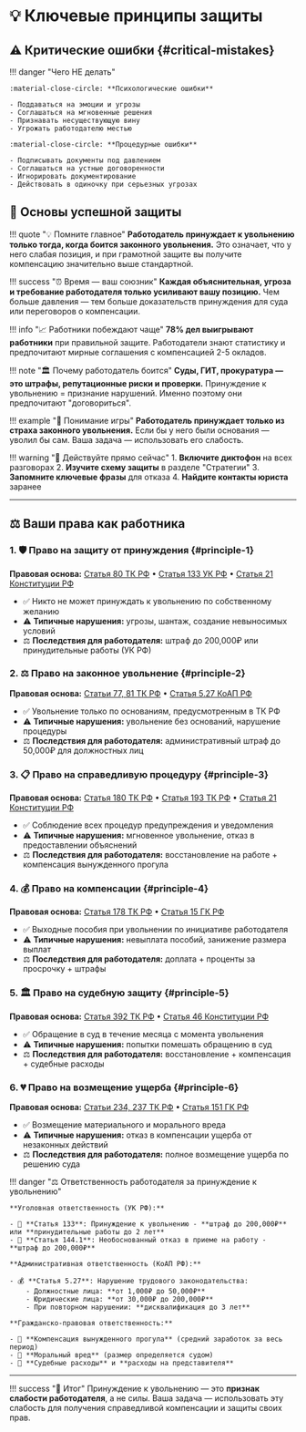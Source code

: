 # 💡 Ключевые принципы защиты

## ⚠️ Критические ошибки {#critical-mistakes}

!!! danger "Чего НЕ делать"
    
    :material-close-circle: **Психологические ошибки**
    
    - Поддаваться на эмоции и угрозы
    - Соглашаться на мгновенные решения
    - Признавать несуществующую вину
    - Угрожать работодателю местью
    
    :material-close-circle: **Процедурные ошибки**
    
    - Подписывать документы под давлением
    - Соглашаться на устные договоренности
    - Игнорировать документирование
    - Действовать в одиночку при серьезных угрозах

## 🎯 Основы успешной защиты

!!! quote "💡 Помните главное"
    **Работодатель принуждает к увольнению только тогда, когда боится законного увольнения.** Это означает, что у него слабая позиция, и при грамотной защите вы получите компенсацию значительно выше стандартной.

!!! success "⏰ Время — ваш союзник"
    **Каждая объяснительная, угроза и требование работодателя только усиливают вашу позицию.** Чем больше давления — тем больше доказательств принуждения для суда или переговоров о компенсации.

!!! info "📈 Работники побеждают чаще"
    **78% дел выигрывают работники** при правильной защите. Работодатели знают статистику и предпочитают мирные соглашения с компенсацией 2-5 окладов.

!!! note "🏛️ Почему работодатель боится"
    **Суды, ГИТ, прокуратура — это штрафы, репутационные риски и проверки.** Принуждение к увольнению = признание нарушений. Именно поэтому они предпочитают "договориться".

!!! example "🧠 Понимание игры"
    **Работодатель принуждает только из страха законного увольнения.** Если бы у него были основания — уволил бы сам. Ваша задача — использовать его слабость.

!!! warning "🚀 Действуйте прямо сейчас"
    1. **Включите диктофон** на всех разговорах
    2. **Изучите схему защиты** в разделе "Стратегии"
    3. **Запомните ключевые фразы** для отказа
    4. **Найдите контакты юриста** заранее

---

## ⚖️ Ваши права как работника

### 1. 🛡️ Право на защиту от принуждения {#principle-1}
**Правовая основа:** [Статья 80 ТК РФ](legal-basis.md#article-80) • [Статья 133 УК РФ](legal-basis.md#article-133) • [Статья 21 Конституции РФ](legal-basis.md#constitution-21)

- ✅ Никто не может принуждать к увольнению по собственному желанию
- ⚠️ **Типичные нарушения:** угрозы, шантаж, создание невыносимых условий
- ⚖️ **Последствия для работодателя:** штраф до 200,000₽ или принудительные работы (УК РФ)

### 2. ⚖️ Право на законное увольнение {#principle-2}
**Правовая основа:** [Статьи 77, 81 ТК РФ](legal-basis.md#article-77) • [Статья 5.27 КоАП РФ](legal-basis.md#article-5-27)

- ✅ Увольнение только по основаниям, предусмотренным в ТК РФ
- ⚠️ **Типичные нарушения:** увольнение без оснований, нарушение процедуры
- ⚖️ **Последствия для работодателя:** административный штраф до 50,000₽ для должностных лиц

### 3. 📋 Право на справедливую процедуру {#principle-3}
**Правовая основа:** [Статья 180 ТК РФ](legal-basis.md#article-180) • [Статья 193 ТК РФ](legal-basis.md#article-193) • [Статья 21 Конституции РФ](legal-basis.md#constitution-21)

- ✅ Соблюдение всех процедур предупреждения и уведомления
- ⚠️ **Типичные нарушения:** мгновенное увольнение, отказ в предоставлении объяснений
- ⚖️ **Последствия для работодателя:** восстановление на работе + компенсация вынужденного прогула

### 4. 💰 Право на компенсации {#principle-4}
**Правовая основа:** [Статья 178 ТК РФ](legal-basis.md#article-178) • [Статья 15 ГК РФ](legal-basis.md#gk-15)

- ✅ Выходные пособия при увольнении по инициативе работодателя
- ⚠️ **Типичные нарушения:** невыплата пособий, занижение размера выплат
- ⚖️ **Последствия для работодателя:** доплата + проценты за просрочку + штрафы

### 5. 🏛️ Право на судебную защиту {#principle-5}
**Правовая основа:** [Статья 392 ТК РФ](legal-basis.md#article-392) • [Статья 46 Конституции РФ](legal-basis.md#constitution-46)

- ✅ Обращение в суд в течение месяца с момента увольнения
- ⚠️ **Типичные нарушения:** попытки помешать обращению в суд
- ⚖️ **Последствия для работодателя:** восстановление + компенсация + судебные расходы

### 6. 💔 Право на возмещение ущерба {#principle-6}
**Правовая основа:** [Статьи 234, 237 ТК РФ](legal-basis.md#article-234) • [Статья 151 ГК РФ](legal-basis.md#gk-151)

- ✅ Возмещение материального и морального вреда
- ⚠️ **Типичные нарушения:** отказ в компенсации ущерба от незаконных действий
- ⚖️ **Последствия для работодателя:** полное возмещение ущерба по решению суда

!!! danger "⚖️ Ответственность работодателя за принуждение к увольнению"
    
    **Уголовная ответственность (УК РФ):**
    
    - 🚨 **Статья 133**: Принуждение к увольнению - **штраф до 200,000₽** или **принудительные работы до 2 лет**
    - 🚨 **Статья 144.1**: Необоснованный отказ в приеме на работу - **штраф до 200,000₽**
    
    **Административная ответственность (КоАП РФ):**
    
    - 💰 **Статья 5.27**: Нарушение трудового законодательства:
        - Должностные лица: **от 1,000₽ до 50,000₽**
        - Юридические лица: **от 30,000₽ до 200,000₽**
        - При повторном нарушении: **дисквалификация до 3 лет**
    
    **Гражданско-правовая ответственность:**
    
    - 💸 **Компенсация вынужденного прогула** (средний заработок за весь период)
    - 💸 **Моральный вред** (размер определяется судом)
    - 💸 **Судебные расходы** и **расходы на представителя**

---

!!! success "🎯 Итог"
    Принуждение к увольнению — это **признак слабости работодателя**, а не силы. Ваша задача — использовать эту слабость для получения справедливой компенсации и защиты своих прав.